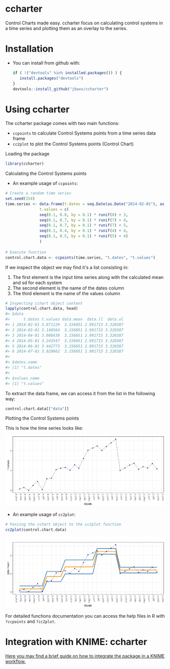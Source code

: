 
ccharter
========

Control Charts made easy. ccharter focus on calculating control systems in a time series and plotting them as an overlay to the series.

Installation
============

-   You can install from github with:

    ``` r
    if ( !("devtools" %in% installed.packages()) ) {
       install.packages("devtools")
    }
    devtools::install_github("jbaxx/ccharter")
    ```

Using ccharter
==============

The ccharter package comes with two main functions:

-   `ccpoints` to calculate Control Systems points from a time series data frame
-   `cc2plot` to plot the Control Systems points (Control Chart)

Loading the package

``` r
library(ccharter)
```

Calculating the Control Systems points

-   An example usage of `ccpoints`:

``` r
# Create a random time series
set.seed(154)
time.series <- data.frame(t.dates = seq.Date(as.Date("2014-02-01"), as.Date("2016-08-01"), "month"),
               t.values = c(
               seq(0.1, 0.8, by = 0.1) * runif(8) + 3,
               seq(0.1, 0.7, by = 0.1) * runif(7) + 4,
               seq(0.1, 0.7, by = 0.1) * runif(7) + 5,
               seq(0.1, 0.4, by = 0.1) * runif(4) + 4,
               seq(0.1, 0.5, by = 0.1) * runif(5) + 4)
               )

# Execute function
control.chart.data <- ccpoints(time.series, "t.dates", "t.values")
```

If we inspect the object we may find it's a list consisting in:

1.  The first element is the input time series along with the calculated mean and sd for each system
2.  The second element is the name of the dates column
3.  The third element is the name of the values column

``` r
# Inspecting cchart object content
lapply(control.chart.data, head)
#> $data
#>      t.dates t.values data.mean  data.ll  data.ul
#> 1 2014-02-01 3.071129  3.156051 2.991715 3.320387
#> 2 2014-03-01 3.140564  3.156051 2.991715 3.320387
#> 3 2014-04-01 3.008430  3.156051 2.991715 3.320387
#> 4 2014-05-01 3.243547  3.156051 2.991715 3.320387
#> 5 2014-06-01 3.442773  3.156051 2.991715 3.320387
#> 6 2014-07-01 3.029862  3.156051 2.991715 3.320387
#> 
#> $dates.name
#> [1] "t.dates"
#> 
#> $values.name
#> [1] "t.values"
```

To extract the data frame, we can access it from the list in the following way:

``` r
control.chart.data[["data"]]
```

Plotting the Control Systems points

This is how the time series looks like:

![](README-unnamed-chunk-6-1.png)

-   An example usage of `cc2plot`:

``` r
# Passing the cchart object to the cc2plot function
cc2plot(control.chart.data)
```

![](README-example-1.png)

For detailed functions documentation you can access the help files in R with `?ccpoints` and `?cc2plot`.

Integration with KNIME: ccharter
================================

[Here you may find a brief guide on how to integrate the package in a KNIME workflow.](https://github.com/jbaxx/ccharter/tree/master/knime)
